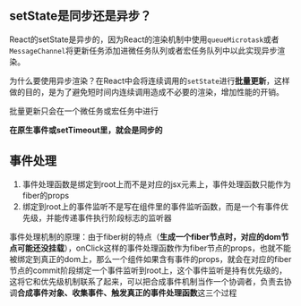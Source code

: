 ## setState是同步还是异步？

React的setState是异步的，因为React的渲染机制中使用`queueMicrotask`或者`MessageChannel`将更新任务添加进微任务队列或者宏任务队列中以此实现异步渲染。

为什么要使用异步渲染？在React中会将连续调用的`setState`进行**批量更新**，这样做的目的，是为了避免短时间内连续调用造成不必要的渲染，增加性能的开销。

批量更新只会在一个微任务或宏任务中进行

**在原生事件或setTimeout里，就会是同步的**

## 事件处理

1. 事件处理函数是绑定到root上而不是对应的jsx元素上，事件处理函数只能作为fiber的props
2. 绑定到root上的事件监听不是写在组件里的事件监听函数，而是一个有事件优先级，并能传递事件执行阶段标志的监听器

事件处理机制的原理：由于fiber树的特点（**生成一个fiber节点时，对应的dom节点可能还没挂载**），onClick这样的事件处理函数作为fiber节点的props，也就不能被绑定到真正的dom上，那么一个组件如果含有事件的props，就会在对应的fiber节点的commit阶段绑定一个事件监听到root上，这个事件监听是持有优先级的，这将它和优先级机制联系了起来，可以把合成事件机制当作一个协调者，负责去协调**合成事件对象、收集事件、触发真正的事件处理函数**这三个过程